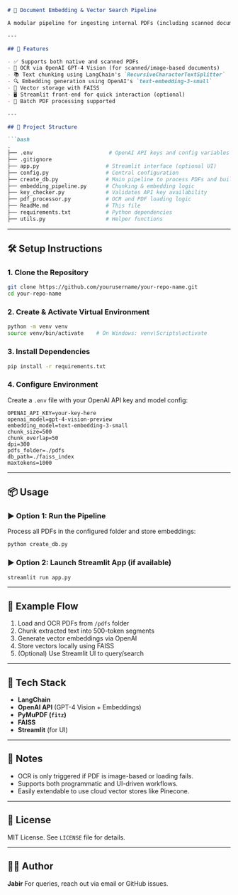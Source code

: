 ````markdown
# 📄 Document Embedding & Vector Search Pipeline

A modular pipeline for ingesting internal PDFs (including scanned documents), extracting text, chunking content, generating vector embeddings using OpenAI, and storing them in a vector database (FAISS) for semantic search.

---

## 🚀 Features

- ✅ Supports both native and scanned PDFs  
- 🧠 OCR via OpenAI GPT-4 Vision (for scanned/image-based documents)  
- 📚 Text chunking using LangChain's `RecursiveCharacterTextSplitter`  
- 🔍 Embedding generation using OpenAI's `text-embedding-3-small`  
- 💾 Vector storage with FAISS  
- 🖥️ Streamlit front-end for quick interaction (optional)  
- 📁 Batch PDF processing supported  

---

## 📁 Project Structure

```bash
.
├── .env                        # OpenAI API keys and config variables
├── .gitignore                 
├── app.py                     # Streamlit interface (optional UI)
├── config.py                  # Central configuration
├── create_db.py               # Main pipeline to process PDFs and build FAISS DB
├── embedding_pipeline.py      # Chunking & embedding logic
├── key_checker.py             # Validates API key availability
├── pdf_processor.py           # OCR and PDF loading logic
├── ReadMe.md                  # This file
├── requirements.txt           # Python dependencies
├── utils.py                   # Helper functions
````

---

## 🛠️ Setup Instructions

### 1. Clone the Repository

```bash
git clone https://github.com/yourusername/your-repo-name.git
cd your-repo-name
```

### 2. Create & Activate Virtual Environment

```bash
python -m venv venv
source venv/bin/activate    # On Windows: venv\Scripts\activate
```

### 3. Install Dependencies

```bash
pip install -r requirements.txt
```

### 4. Configure Environment

Create a `.env` file with your OpenAI API key and model config:

```
OPENAI_API_KEY=your-key-here
openai_model=gpt-4-vision-preview
embedding_model=text-embedding-3-small
chunk_size=500
chunk_overlap=50
dpi=300
pdfs_folder=./pdfs
db_path=./faiss_index
maxtokens=1000
```

---

## 📦 Usage

### ▶️ Option 1: Run the Pipeline

Process all PDFs in the configured folder and store embeddings:

```bash
python create_db.py
```

### ▶️ Option 2: Launch Streamlit App (if available)

```bash
streamlit run app.py
```

---

## 🧪 Example Flow

1. Load and OCR PDFs from `/pdfs` folder
2. Chunk extracted text into 500-token segments
3. Generate vector embeddings via OpenAI
4. Store vectors locally using FAISS
5. (Optional) Use Streamlit UI to query/search

---

## 🧰 Tech Stack

* **LangChain**
* **OpenAI API** (GPT-4 Vision + Embeddings)
* **PyMuPDF (`fitz`)**
* **FAISS**
* **Streamlit** (for UI)

---

## 📌 Notes

* OCR is only triggered if PDF is image-based or loading fails.
* Supports both programmatic and UI-driven workflows.
* Easily extendable to use cloud vector stores like Pinecone.

---

## 📄 License

MIT License. See `LICENSE` file for details.

---

## 🙋‍♂️ Author

**Jabir**
For queries, reach out via email or GitHub issues.

```

